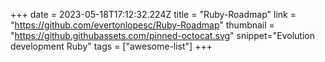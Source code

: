 +++
date = 2023-05-18T17:12:32.224Z
title = "Ruby-Roadmap"
link = "https://github.com/evertonlopesc/Ruby-Roadmap"
thumbnail = "https://github.githubassets.com/pinned-octocat.svg"
snippet="Evolution development Ruby"
tags = ["awesome-list"]
+++

